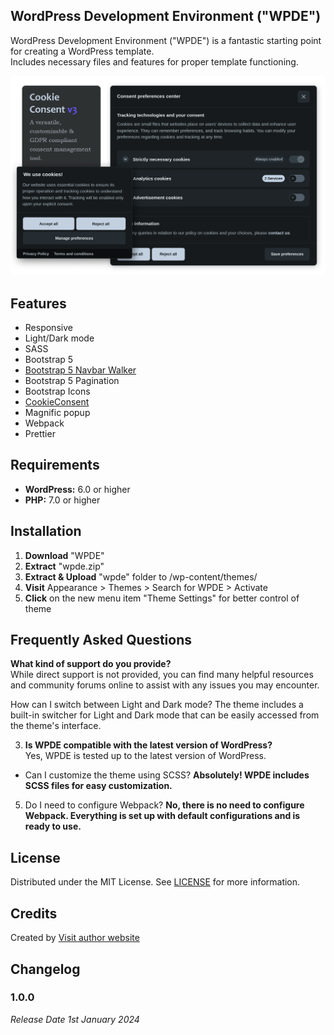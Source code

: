 ## WordPress Development Environment ("WPDE")
WordPress Development Environment ("WPDE") is a fantastic starting point for creating a WordPress template.  
Includes necessary files and features for proper template functioning.  

![Alternativní text](img/cover.png)

## Features

- Responsive
- Light/Dark mode
- SASS
- Bootstrap 5
- [Bootstrap 5 Navbar Walker](https://github.com/AlexWebLab/bootstrap-5-wordpress-navbar-walker)
- Bootstrap 5 Pagination
- Bootstrap Icons
- [CookieConsent](https://github.com/orestbida/cookieconsent)
- Magnific popup
- Webpack
- Prettier

## Requirements

- **WordPress:** 6.0 or higher
- **PHP:** 7.0 or higher

## Installation

1. **Download** "WPDE"
2. **Extract** "wpde.zip"
3. **Extract & Upload** "wpde" folder to /wp-content/themes/
4. **Visit** Appearance > Themes > Search for WPDE > Activate
5. **Click** on the new menu item "Theme Settings" for better control of theme

## Frequently Asked Questions

**What kind of support do you provide?**  
   While direct support is not provided, you can find many helpful resources and community forums online to assist with any issues you may encounter.

How can I switch between Light and Dark mode?
   The theme includes a built-in switcher for Light and Dark mode that can be easily accessed from the theme's interface.

3. **Is WPDE compatible with the latest version of WordPress?**  
   Yes, WPDE is tested up to the latest version of WordPress.

- Can I customize the theme using SCSS?
**Absolutely! WPDE includes SCSS files for easy customization.** 

5. Do I need to configure Webpack?
**No, there is no need to configure Webpack. Everything is set up with default configurations and is ready to use.**

## License
Distributed under the MIT License. See [LICENSE](https://github.com/rucilos/wpde/blob/master/LICENSE) for more information.

## Credits
Created by
[Visit author website](https://jindrichrucil.com/)

## Changelog

### 1.0.0
*Release Date 1st January 2024*
